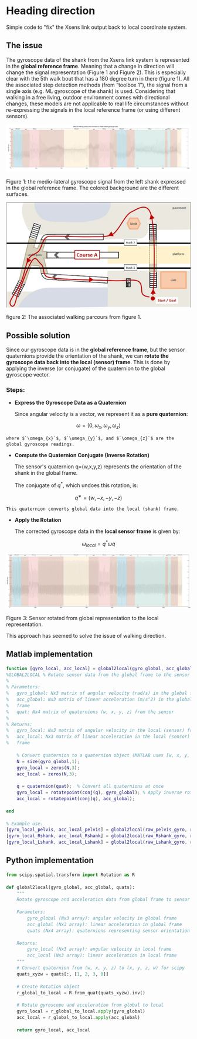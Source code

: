# Heading direction
Simple code to "fix" the Xsens link output back to local coordinate system. 

## The issue

The gyroscope data of the shank from the Xsens link system is represented in the **global reference frame**. Meaning that a change in direction will change the signal representation (Figure 1 and Figure 2). This is especially clear with the 5th walk bout that has a 180 degree turn in there (figure 1). All the associated step detection methods (from “toolbox 1”), the signal from a single axis (e.g. ML gyroscope of the shank) is used. Considering that walking in a free living, outdoor environment comes with directional changes, these models are not applicable to real life circumstances without re-expressing the signals in the local reference frame (or using different sensors). 

![Figure 1: the medio-lateral gyroscope signal from the left shank expressed in the global reference frame. The colored background are the different surfaces. ](https://github.com/jillemmerzaal/heading-direction/blob/main/global-gyro.png)

Figure 1: the medio-lateral gyroscope signal from the left shank expressed in the global reference frame. The colored background are the different surfaces. 

![figure 2: The associated walking parcours from figure 1. ](https://github.com/jillemmerzaal/heading-direction/blob/main/walking-course-A.png)

figure 2: The associated walking parcours from figure 1. 

## Possible solution

Since our gyroscope data is in the **global reference frame**, but the sensor quaternions provide the orientation of the shank, we can **rotate the gyroscope data back into the local (sensor) frame**. This is done by applying the inverse (or conjugate) of the quaternion to the global gyroscope vector.

### Steps:

- **Express the Gyroscope Data as a Quaternion**
    
    Since angular velocity is a vector, we represent it as a **pure quaternion**:
    

```math
\omega=(0,\omega_{x},\omega_{y},\omega_{z})
```


    where $`\omega_{x}`$, $`\omega_{y}`$, and $`\omega_{z}`$ are the global gyroscope readings.

- **Compute the Quaternion Conjugate (Inverse Rotation)**
    
    The sensor's quaternion q=(w,x,y,z) represents the orientation of the shank in the global frame.
    
    The conjugate of $`q{^*}`$, which undoes this rotation, is:
  
    
```math
q^{∗}=(w,−x,−y,−z)
```

    This quaternion converts global data into the local (shank) frame.
    
- **Apply the Rotation**
    
    The corrected gyroscope data in the **local sensor frame** is given by:
  
    
```math
ω_{local}=q^{*}ωq
```
    

![Figure 3: Sensor rotated from global representation to the local representation.  ](https://github.com/jillemmerzaal/heading-direction/blob/main/local-gyro.png)

Figure 3: Sensor rotated from global representation to the local representation.  

This approach has seemed to solve the issue of walking direction. 

## Matlab implementation

```matlab
function [gyro_local, acc_local] = global2local(gyro_global, acc_global, quat)
%GLOBAL2LOCAL % Rotate sensor data from the global frame to the sensor's local frame
% 
% Parameters:
%   gyro_global: Nx3 matrix of angular velocity (rad/s) in the global frame
%   acc_global: Nx3 matrix of linear acceleration (m/s^2) in the global
%   frame
%   quat: Nx4 matrix of quaternions (w, x, y, z) from the sensor
%
% Returns:
%   gyro_local: Nx3 matrix of angular velocity in the local (sensor) frame
%   acc_local: Nx3 matrix of linear acceleration in the local (sensor)
%   frame

    % Convert quaternion to a quaternion object (MATLAB uses [w, x, y, z] format)
    N = size(gyro_global,1);
    gyro_local = zeros(N,3);
    acc_local = zeros(N,3);

    q = quaternion(quat);  % Convert all quaternions at once
    gyro_local = rotatepoint(conj(q), gyro_global); % Apply inverse rotation 
    acc_local = rotatepoint(conj(q), acc_global); 

end

% Example use.
[gyro_local_pelvis, acc_local_pelvis] = global2local(raw_pelvis_gyro, raw_pelvis_acc, quat_pelvis);
[gyro_local_Rshank, acc_local_Rshank] = global2local(raw_Rshank_gyro, raw_Rshank_acc, quat_Rshank);
[gyro_local_Lshank, acc_local_Lshank] = global2local(raw_Lshank_gyro, raw_Lshank_acc, quat_Lshank);
```

## Python implementation

```python
from scipy.spatial.transform import Rotation as R

def global2local(gyro_global, acc_global, quats):
    """
    Rotate gyroscope and acceleration data from global frame to sensor's local frame.

    Parameters:
        gyro_global (Nx3 array): angular velocity in global frame
        acc_global (Nx3 array): linear acceleration in global frame
        quats (Nx4 array): quaternions representing sensor orientation (w, x, y, z)

    Returns:
        gyro_local (Nx3 array): angular velocity in local frame
        acc_local (Nx3 array): linear acceleration in local frame
    """
    # Convert quaternion from (w, x, y, z) to (x, y, z, w) for scipy
    quats_xyzw = quats[:, [1, 2, 3, 0]]

    # Create Rotation object
    r_global_to_local = R.from_quat(quats_xyzw).inv()

    # Rotate gyroscope and acceleration from global to local
    gyro_local = r_global_to_local.apply(gyro_global)
    acc_local = r_global_to_local.apply(acc_global)

    return gyro_local, acc_local
```

